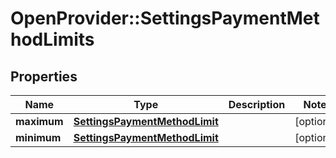 # OpenProvider::SettingsPaymentMethodLimits

## Properties
Name | Type | Description | Notes
------------ | ------------- | ------------- | -------------
**maximum** | [**SettingsPaymentMethodLimit**](SettingsPaymentMethodLimit.md) |  | [optional] 
**minimum** | [**SettingsPaymentMethodLimit**](SettingsPaymentMethodLimit.md) |  | [optional] 

